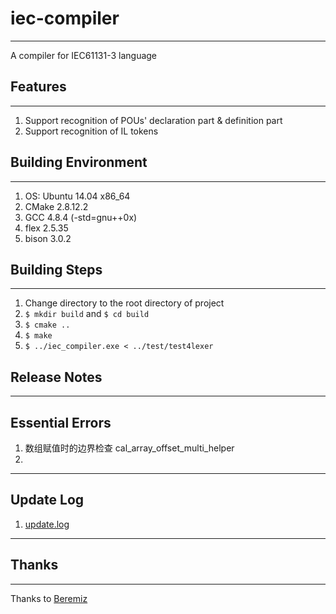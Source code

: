 # iec-compiler

---
A compiler for IEC61131-3 language

## Features

---
1. Support recognition of POUs' declaration part & definition part
2. Support recognition of IL tokens

## Building Environment

---
1. OS: Ubuntu 14.04 x86_64
2. CMake 2.8.12.2
3. GCC 4.8.4 (-std=gnu++0x)
4. flex 2.5.35
5. bison 3.0.2

## Building Steps

---
1. Change directory to the root directory of project
2. `$ mkdir build` and `$ cd build`
3. `$ cmake ..`
4. `$ make`
5. `$ ../iec_compiler.exe < ../test/test4lexer`

## Release Notes
---

## Essential Errors
1. 数组赋值时的边界检查 cal_array_offset_multi_helper
2. 
---

## Update Log
1. [update.log](update-log.md)
---

## Thanks

---
Thanks to [Beremiz](http://www.beremiz.org/index.html.en)
